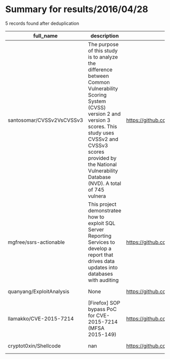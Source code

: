 
# Summary for results/2016/04/28
    
5 records found after deduplication

| full_name | description | html_url | matched_list | matched_count | pushed_at | size | stargazers_count | language | forks_count | vul_ids |
|---------------------------|------------------------------------------------------------------------------------------------------------------------------------------------------------------------------------------------------------------------------------------------------------------|----------------------------------------------|----------------------|-----------------|---------------------------|--------|--------------------|------------|---------------|-------------------|
| santosomar/CVSSv2VsCVSSv3 | The purpose of this study is to analyze the difference between Common Vulnerability Scoring System (CVSS) version 2 and version 3 scores. This study uses CVSSv2 and CVSSv3 scores provided by the National Vulnerability Database (NVD). A total of 745 vulnera | https://github.com/santosomar/CVSSv2VsCVSSv3 | ['cve-2'] | 1 | 2016-04-28 15:07:07+00:00 | 39 | 0 | | 1 | [] |
| mgfree/ssrs-actionable | This project demonstratee how to exploit SQL Server Reporting Services to develop a report that drives data updates into databases with auditing | https://github.com/mgfree/ssrs-actionable | ['exploit'] | 1 | 2016-04-28 11:55:23+00:00 | 0 | 1 | | 0 | [] |
| quanyang/ExploitAnalysis | None | https://github.com/quanyang/ExploitAnalysis | ['exploit'] | 1 | 2016-04-28 10:02:57+00:00 | 101270 | 1 | C | 2 | [] |
| llamakko/CVE-2015-7214 | [Firefox] SOP bypass PoC for CVE-2015-7214 (MFSA 2015-149) | https://github.com/llamakko/CVE-2015-7214 | ['cve poc', 'cve-2'] | 2 | 2016-04-28 12:57:00+00:00 | 1 | 14 | HTML | 7 | ['CVE-2015-7214'] |
| cryptot0xin/Shellcode | nan | https://github.com/cryptot0xin/Shellcode | ['shellcode'] | 1 | 2016-04-28 13:58:32+00:00 | 5 | 0 | Assembly | 0 | [] |
